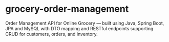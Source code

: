 # grocery-order-management
Order Management API for Online Grocery — built using Java, Spring Boot, JPA and MySQL with DTO mapping and RESTful endpoints supporting CRUD for customers, orders, and inventory.

